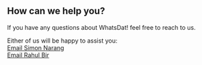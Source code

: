 ## How can we help you?

If you have any questions about WhatsDat! feel free to reach to us.

Either of us will be happy to assist you:  
[Email Simon Narang](https://mailto:simonarang202@gmail.com)  
[Email Rahul Bir](mailto:rahulbircodez@gmail.com)
